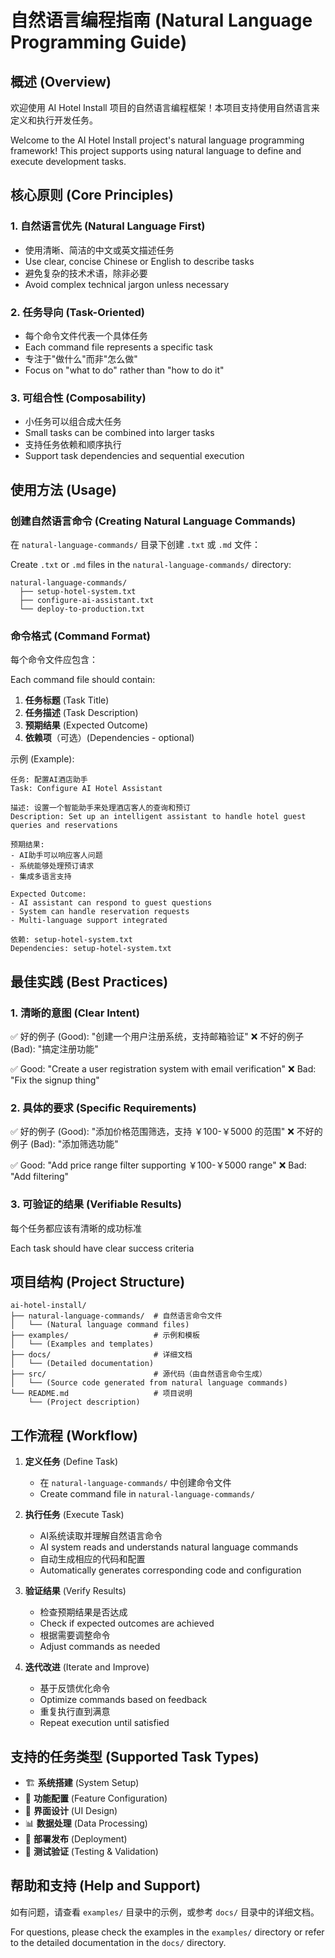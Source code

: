 # 自然语言编程指南 (Natural Language Programming Guide)

## 概述 (Overview)

欢迎使用 AI Hotel Install 项目的自然语言编程框架！本项目支持使用自然语言来定义和执行开发任务。

Welcome to the AI Hotel Install project's natural language programming framework! This project supports using natural language to define and execute development tasks.

## 核心原则 (Core Principles)

### 1. 自然语言优先 (Natural Language First)
- 使用清晰、简洁的中文或英文描述任务
- Use clear, concise Chinese or English to describe tasks
- 避免复杂的技术术语，除非必要
- Avoid complex technical jargon unless necessary

### 2. 任务导向 (Task-Oriented)
- 每个命令文件代表一个具体任务
- Each command file represents a specific task
- 专注于"做什么"而非"怎么做"
- Focus on "what to do" rather than "how to do it"

### 3. 可组合性 (Composability)
- 小任务可以组合成大任务
- Small tasks can be combined into larger tasks
- 支持任务依赖和顺序执行
- Support task dependencies and sequential execution

## 使用方法 (Usage)

### 创建自然语言命令 (Creating Natural Language Commands)

在 `natural-language-commands/` 目录下创建 `.txt` 或 `.md` 文件：

Create `.txt` or `.md` files in the `natural-language-commands/` directory:

```
natural-language-commands/
  ├── setup-hotel-system.txt
  ├── configure-ai-assistant.txt
  └── deploy-to-production.txt
```

### 命令格式 (Command Format)

每个命令文件应包含：

Each command file should contain:

1. **任务标题** (Task Title)
2. **任务描述** (Task Description)
3. **预期结果** (Expected Outcome)
4. **依赖项**（可选）(Dependencies - optional)

示例 (Example):

```
任务: 配置AI酒店助手
Task: Configure AI Hotel Assistant

描述: 设置一个智能助手来处理酒店客人的查询和预订
Description: Set up an intelligent assistant to handle hotel guest queries and reservations

预期结果: 
- AI助手可以响应客人问题
- 系统能够处理预订请求
- 集成多语言支持

Expected Outcome:
- AI assistant can respond to guest questions
- System can handle reservation requests
- Multi-language support integrated

依赖: setup-hotel-system.txt
Dependencies: setup-hotel-system.txt
```

## 最佳实践 (Best Practices)

### 1. 清晰的意图 (Clear Intent)
✅ 好的例子 (Good): "创建一个用户注册系统，支持邮箱验证"
❌ 不好的例子 (Bad): "搞定注册功能"

✅ Good: "Create a user registration system with email verification"
❌ Bad: "Fix the signup thing"

### 2. 具体的要求 (Specific Requirements)
✅ 好的例子 (Good): "添加价格范围筛选，支持 ￥100-￥5000 的范围"
❌ 不好的例子 (Bad): "添加筛选功能"

✅ Good: "Add price range filter supporting ￥100-￥5000 range"
❌ Bad: "Add filtering"

### 3. 可验证的结果 (Verifiable Results)
每个任务都应该有清晰的成功标准

Each task should have clear success criteria

## 项目结构 (Project Structure)

```
ai-hotel-install/
├── natural-language-commands/  # 自然语言命令文件
│   └── (Natural language command files)
├── examples/                   # 示例和模板
│   └── (Examples and templates)
├── docs/                       # 详细文档
│   └── (Detailed documentation)
├── src/                        # 源代码（由自然语言命令生成）
│   └── (Source code generated from natural language commands)
└── README.md                   # 项目说明
    └── (Project description)
```

## 工作流程 (Workflow)

1. **定义任务** (Define Task)
   - 在 `natural-language-commands/` 中创建命令文件
   - Create command file in `natural-language-commands/`

2. **执行任务** (Execute Task)
   - AI系统读取并理解自然语言命令
   - AI system reads and understands natural language commands
   - 自动生成相应的代码和配置
   - Automatically generates corresponding code and configuration

3. **验证结果** (Verify Results)
   - 检查预期结果是否达成
   - Check if expected outcomes are achieved
   - 根据需要调整命令
   - Adjust commands as needed

4. **迭代改进** (Iterate and Improve)
   - 基于反馈优化命令
   - Optimize commands based on feedback
   - 重复执行直到满意
   - Repeat execution until satisfied

## 支持的任务类型 (Supported Task Types)

- 🏗️ **系统搭建** (System Setup)
- 🔧 **功能配置** (Feature Configuration)
- 🎨 **界面设计** (UI Design)
- 📊 **数据处理** (Data Processing)
- 🚀 **部署发布** (Deployment)
- 🧪 **测试验证** (Testing & Validation)

## 帮助和支持 (Help and Support)

如有问题，请查看 `examples/` 目录中的示例，或参考 `docs/` 目录中的详细文档。

For questions, please check the examples in the `examples/` directory or refer to the detailed documentation in the `docs/` directory.

